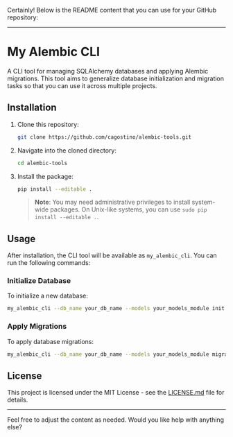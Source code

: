 Certainly! Below is the README content that you can use for your GitHub repository:

---

# My Alembic CLI

A CLI tool for managing SQLAlchemy databases and applying Alembic migrations. This tool aims to generalize database initialization and migration tasks so that you can use it across multiple projects.

## Installation

1. Clone this repository:

    ```bash
    git clone https://github.com/cagostino/alembic-tools.git
    ```

2. Navigate into the cloned directory:

    ```bash
    cd alembic-tools
    ```

3. Install the package:

    ```bash
    pip install --editable .
    ```

    > **Note**: You may need administrative privileges to install system-wide packages. On Unix-like systems, you can use `sudo pip install --editable .`.

## Usage

After installation, the CLI tool will be available as `my_alembic_cli`. You can run the following commands:

### Initialize Database

To initialize a new database:

```bash
my_alembic_cli --db_name your_db_name --models your_models_module init
```

### Apply Migrations

To apply database migrations:

```bash
my_alembic_cli --db_name your_db_name --models your_models_module migrate
```

## License

This project is licensed under the MIT License - see the [LICENSE.md](LICENSE.md) file for details.

---

Feel free to adjust the content as needed. Would you like help with anything else?
